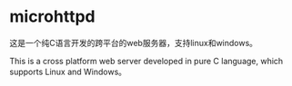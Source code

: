 # microhttpd

这是一个纯C语言开发的跨平台的web服务器，支持linux和windows。

This is a cross platform web server developed in pure C language, which supports Linux and Windows。

